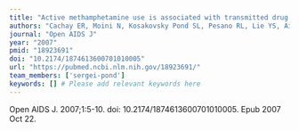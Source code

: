 ```yaml
---
title: "Active methamphetamine use is associated with transmitted drug resistance to non-nucleoside reverse transcriptase inhibitors in individuals with HIV infection of unknown duration"
authors: "Cachay ER, Moini N, Kosakovsky Pond SL, Pesano RL, Lie YS, Aiem H, Butler DM, Letendre S, Mathews WC, Smith DM."
journal: "Open AIDS J"
year: "2007"
pmid: "18923691"
doi: "10.2174/1874613600701010005"
url: "https://pubmed.ncbi.nlm.nih.gov/18923691/"
team_members: ['sergei-pond']
keywords: [] # Please add relevant keywords here
---
```

Open AIDS J. 2007;1:5-10. doi: 10.2174/1874613600701010005. Epub 2007 Oct 22.
